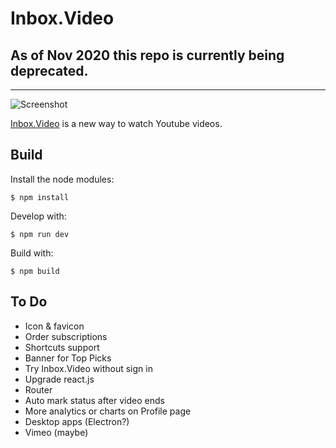 # Inbox.Video

## As of Nov 2020 this repo is currently being deprecated.

----


![Screenshot](./app/images/screenshot.png)

[Inbox.Video](http://inbox.video/) is a new way to watch Youtube videos.

## Build

Install the node modules:

    $ npm install

Develop with:

    $ npm run dev

Build with:

    $ npm build



## To Do

- Icon & favicon
- Order subscriptions
- Shortcuts support
- Banner for Top Picks
- Try Inbox.Video without sign in
- Upgrade react.js
- Router
- Auto mark status after video ends
- More analytics or charts on Profile page
- Desktop apps (Electron?)
- Vimeo (maybe)
